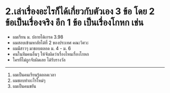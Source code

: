 # 2.เล่าเรื่องอะไรก็ได้เกี่ยวกับตัวเอง 3 ข้อ โดย 2 ข้อเป็นเรื่องจริง อีก 1 ข้อ เป็นเรื่องโกหก เช่น

* ผมเรียน ม. ปลายได้เกรด 3.98 
* ผมสอบเข้ามหาลัยได้ที่ 2 ของประเทศ คณะวิศวะ
* ผมมีสาวๆ มาชอบตลอด ม. 4 - ม. 6
* คนในทีมคนอื่นๆ ให้จับผิดว่าเรื่องไหนเรื่องโกหก
* ใครที่ไม่ถูกจับผิดเลย ได้รับรางวัล

---

1. ผมเป็นคนเรียนรู้ตลอดเวลา
2. ผมชอบทำอะไรใหม่ๆ
3. ผมเป็นคนขยัน

